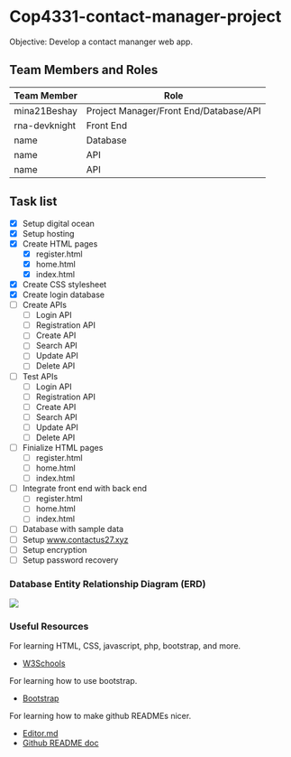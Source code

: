 # Cop4331-contact-manager-project

Objective: Develop a contact mananger web app.

## Team Members and Roles
| Team Member  | Role |
| ------------- | ------------- |
| mina21Beshay  | Project Manager/Front End/Database/API  |
| rna-devknight  | Front End  |
| name  | Database  |
| name  | API  |
| name  | API  |

## Task list

- [x] Setup digital ocean
- [x] Setup hosting
- [x] Create HTML pages
	- [x] register.html
	- [x] home.html
	- [x] index.html
- [x] Create CSS stylesheet
- [x] Create login database
- [ ] Create APIs
	- [ ] Login API
	- [ ] Registration API
	- [ ] Create API
	- [ ] Search API
	- [ ] Update API
	- [ ] Delete API
- [ ] Test APIs
	- [ ] Login API
	- [ ] Registration API
	- [ ] Create API
	- [ ] Search API
	- [ ] Update API
	- [ ] Delete API
- [ ] Finialize HTML pages
	- [ ] register.html
	- [ ] home.html
	- [ ] index.html
- [ ] Integrate front end with back end
	- [ ] register.html
	- [ ] home.html
	- [ ] index.html
- [ ] Database with sample data
- [ ] Setup www.contactus27.xyz
- [ ] Setup encryption
- [ ] Setup password recovery

### Database Entity Relationship Diagram (ERD)
![](https://github.com/mina21Beshay/Cop4331-contact-manager-project/blob/main/images/ERD_Type.png?raw=true)

### Useful Resources

For learning HTML, CSS, javascript, php, bootstrap, and more.
- [W3Schools](https://www.w3schools.com/)

For learning how to use bootstrap.
- [Bootstrap](https://getbootstrap.com/docs/5.0/getting-started/introduction/)

For learning how to make github READMEs nicer.
- [Editor.md](https://pandao.github.io/editor.md/en.html)
- [Github README doc](https://docs.github.com/en/github/writing-on-github/getting-started-with-writing-and-formatting-on-github/basic-writing-and-formatting-syntax)
